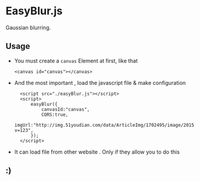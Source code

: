 # EasyBlur.js

Gaussian blurring.
 
## Usage

* You must create a `canvas` Element at first, like that

	`<canvas id="canvas"></canvas>`
* And the most important , load the javascript file & make configuration
	
		<script src="./easyBlur.js"></script>
    	<script>
	        easyBlur({
	            canvasId:"canvas",
	            CORS:true,
	            imgUrl:"http://img.51youdian.com/data/ArticleImg/1702495/image/20151219/5674af67b62b4.jpg?v=123",
	        });
    	</script>
* It can load file from other website . Only if they allow you to do this 

## :)
